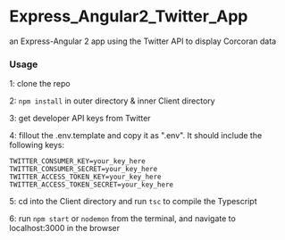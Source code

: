 # Express_Angular2_Twitter_App

an Express-Angular 2 app using the Twitter API to display Corcoran data

### Usage

1: clone the repo

2: `npm install` in outer directory & inner Client directory

3: get developer API keys from Twitter

4: fillout the .env.template and copy it as ".env". It should include the following keys:
```
TWITTER_CONSUMER_KEY=your_key_here
TWITTER_CONSUMER_SECRET=your_key_here
TWITTER_ACCESS_TOKEN_KEY=your_key_here
TWITTER_ACCESS_TOKEN_SECRET=your_key_here
```

5: cd into the Client directory and run `tsc` to compile the Typescript

6: run `npm start` or `nodemon` from the terminal, and navigate to localhost:3000 in the browser
